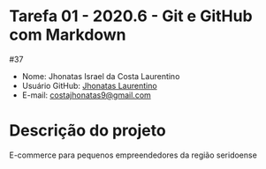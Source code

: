 # Tarefa 01 - 2020.6 - Git e GitHub com Markdown
#37 
- Nome: Jhonatas Israel da Costa Laurentino
- Usuário GitHub: [Jhonatas Laurentino](https://github.com/jhonatasisraelcl)
- E-mail: <costajhonatas9@gmail.com>

# Descrição do projeto
E-commerce para pequenos empreendedores da região seridoense

